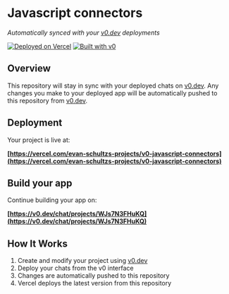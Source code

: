 # Javascript connectors

*Automatically synced with your [v0.dev](https://v0.dev) deployments*

[![Deployed on Vercel](https://img.shields.io/badge/Deployed%20on-Vercel-black?style=for-the-badge&logo=vercel)](https://vercel.com/evan-schultzs-projects/v0-javascript-connectors)
[![Built with v0](https://img.shields.io/badge/Built%20with-v0.dev-black?style=for-the-badge)](https://v0.dev/chat/projects/WJs7N3FHuKQ)

## Overview

This repository will stay in sync with your deployed chats on [v0.dev](https://v0.dev).
Any changes you make to your deployed app will be automatically pushed to this repository from [v0.dev](https://v0.dev).

## Deployment

Your project is live at:

**[https://vercel.com/evan-schultzs-projects/v0-javascript-connectors](https://vercel.com/evan-schultzs-projects/v0-javascript-connectors)**

## Build your app

Continue building your app on:

**[https://v0.dev/chat/projects/WJs7N3FHuKQ](https://v0.dev/chat/projects/WJs7N3FHuKQ)**

## How It Works

1. Create and modify your project using [v0.dev](https://v0.dev)
2. Deploy your chats from the v0 interface
3. Changes are automatically pushed to this repository
4. Vercel deploys the latest version from this repository